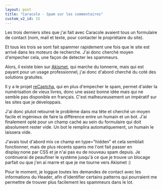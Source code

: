 ```yaml
---
layout: post
title: "Caracole - Spam sur les commentaires"
custom_v2_id: 15
---
```


Les trois derniers sites que j'ai fait avec Caracole avaient tous un
formulaire de contact (nom, mail et texte, pour contacter le propriétaire du
site).

Et tous les trois se sont fait spammer rapidement une fois que le site est
arrivé dans les moteurs de recherche. J'ai donc cherché moyen d'empecher cela,
une façon de detecter les spammeurs.

Alors, il existe bien sur [Akismet](http://akismet.com/), qui marche du
tonnerre, mais qui est payant pour un usage professionnel, j'ai donc d'abord
cherché du coté des solutions gratuites.

Il y a le projet [reCaptcha](http://recaptcha.net/), qui en plus d'empecher le
spam, permet d'aider la numérisation de vieux livres, donc une assez bonne
idée mais qui ne semble pas disponible en français. C'est malheureusement un
impératif sur les sites que je développais.

J'ai donc plutot retourné le problème dans ma tête et cherché un moyen facile
et ingénieux de faire la différence entre un humain et un bot. J'ai finalement
opté pour un champ caché au sein du formulaire qui doit absolument rester
vide. Un bot le remplira automatiquement, un humain le laissera vide.

J'avais tout d'abord mis ce champ en type="hidden" et cela semblait
fonctionner, mais de plus récents spams me l'ont fait passer en  display:none
par CSS et je n'ai pas eu de nouveau spam depuis. Je continuerai de peaufiner
le système jusqu'à ce que je trouve un blocage parfait ou que j'en ai marre et
que je me tourne vers Akismet :)

Pour le moment, je loggue toutes les demandes de contact avec les informations
du Header, afin d'identifier certains patterns qui pourraient me permettre de
trouver plus facilement les spammeurs dans le lot.

